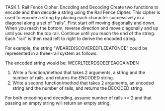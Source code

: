 TASK 1. Rail Fence Cipher. Encoding and Decoding
Create two functions to encode and then decode a string using the Rail Fence Cipher. This cipher is used to encode a string by placing each character successively in a diagonal along a set of "rails". First start off moving diagonally and down. When you reach the bottom, reverse direction and move diagonally and up until you reach the top rail. Continue until you reach the end of the string. Each "rail" is then read left to right to derive the encoded string.

For example, the string "WEAREDISCOVEREDFLEEATONCE" could be represented in a three-rail system as follows:
 
The encoded string would be:
WECRLTEERDSOEEFEAOCAIVDEN

1.	Write a function/method that takes 2 arguments, a string and the number of rails, and returns the ENCODED string.
2.	Write a second function/method that takes 2 arguments, an encoded string and the number of rails, and returns the DECODED string.

For both encoding and decoding, assume number of rails >= 2 and that passing an empty string will return an empty string.
